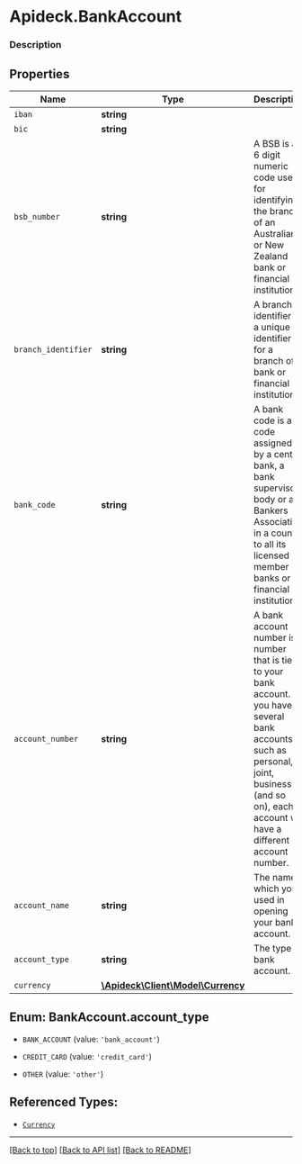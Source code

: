 # Apideck.BankAccount

### Description

## Properties
Name | Type | Description | Notes
------------ | ------------- | ------------- | -------------
`iban` | **string** |  | [optional] 
`bic` | **string** |  | [optional] 
`bsb_number` | **string** | A BSB is a 6 digit numeric code used for identifying the branch of an Australian or New Zealand bank or financial institution. | [optional] 
`branch_identifier` | **string** | A branch identifier is a unique identifier for a branch of a bank or financial institution. | [optional] 
`bank_code` | **string** | A bank code is a code assigned by a central bank, a bank supervisory body or a Bankers Association in a country to all its licensed member banks or financial institutions. | [optional] 
`account_number` | **string** | A bank account number is a number that is tied to your bank account. If you have several bank accounts, such as personal, joint, business (and so on), each account will have a different account number. | [optional] 
`account_name` | **string** | The name which you used in opening your bank account. | [optional] 
`account_type` | **string** | The type of bank account. | [optional] 
`currency` | [**\Apideck\Client\Model\Currency**](Currency.md) |  | [optional] 





<a name="ACCOUNT_TYPE"></a>
## Enum: BankAccount.account_type


* `BANK_ACCOUNT` (value: `'bank_account'`)

* `CREDIT_CARD` (value: `'credit_card'`)

* `OTHER` (value: `'other'`)




## Referenced Types:








* [`Currency`](Currency.md)

---

[[Back to top]](#) [[Back to API list]](../../../../README.md#documentation-for-api-endpoints) [[Back to README]](../../../../README.md)


